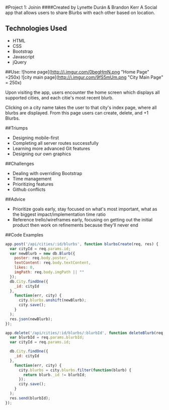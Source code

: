 #Project 1: Joinin
####Created by Lynette Durán & Brandon Kerr
A Social app that allows users to share Blurbs with each other based on location.

Technologies Used
-----------
* HTML
* CSS
* Bootstrap
* Javascript
* jQuery

##Use:
![home page](http://i.imgur.com/0begHmN.png "Home Page" =250x)
![city main page](http://i.imgur.com/9fS5mUm.png "City Main Page" = 250x)

Upon visiting the app, users encounter the home screen which displays all supported cities, and each citie's most recent blurb.

Clicking on a city name takes the user to that city's index page, where all blurbs are displayed. From this page users can create, delete, and +1 Blurbs. 

##Triumps
* Designing mobile-first
* Completing all server routes successfully
* Learning more advanced Git features
* Designing our own graphics

##Challenges
* Dealing with overriding Bootstrap
* Time management
* Prioritizing features
* Github conflicts

##Advice
* Prioritize goals early, stay focused on what's most important, what as the biggest impact/implementation time ratio
* Reference trello/wireframes early, focusing on getting out the initial product then work on refinements because they'll never end

##Code Examples

```JavaScript
app.post('/api/cities/:id/blurbs', function blurbsCreate(req, res) {
  var cityId = req.params.id;
  var newBlurb = new db.Blurb({
    poster: req.body.poster,
    textContent: req.body.textContent,
    likes: 0,
    imgPath: req.body.imgPath || ""
  });
  db.City.findOne({
    _id: cityId
  },
    function(err, city) {
      city.blurbs.unshift(newBlurb);
      city.save();
    }
  );
  res.json(newBlurb);
});
```

```Javascript
app.delete('/api/cities/:id/blurbs/:blurbId', function deleteBlurb(req, res) {
  var blurbId = req.params.blurbId;
  var cityId = req.params.id;

  db.City.findOne({
    _id: cityId
  }, 
    function(err, city) {
      city.blurbs = city.blurbs.filter(function(blurb) {
        return blurb._id != blurbId;
      });
      city.save();
    }
  );
  res.send(blurbId);
});
```
